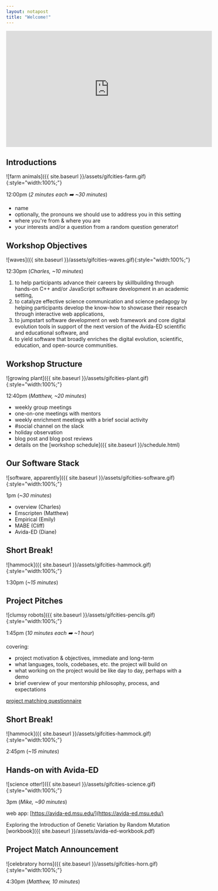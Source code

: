 ```yaml
---
layout: notapost
title: "Welcome!"
---
```


<iframe width="560" height="315" src="https://www.youtube.com/embed/hvHI-XE0a6E" frameborder="0" allow="accelerometer; autoplay; encrypted-media; gyroscope; picture-in-picture" allowfullscreen></iframe>

## Introductions

![farm animals]({{ site.baseurl }}/assets/gifcities-farm.gif){:style="width:100%;"}

12:00pm (*2 minutes each :arrow_right: ~30 minutes*)

* name
* optionally, the pronouns we should use to address you in this setting
* where you're from & where you are
* your interests and/or a question from a random question generator!

## Workshop Objectives

![waves]({{ site.baseurl }}/assets/gifcities-waves.gif){:style="width:100%;"}

12:30pm (*Charles, ~10 minutes*)

1. to help participants advance their careers by skillbuilding through hands-on C++ and/or JavaScript software development in an academic setting,
2. to catalyze effective science communication and science pedagogy by helping participants develop the know-how to showcase their research through interactive web applications,
3. to jumpstart software development on web framework and core digital evolution tools in support of the next version of the Avida-ED scientific and educational software, and
4. to yield software that broadly enriches the digital evolution, scientific, education, and open-source communities.

## Workshop Structure

![growing plant]({{ site.baseurl }}/assets/gifcities-plant.gif){:style="width:100%;"}

12:40pm (*Matthew, ~20 minutes*)

* weekly group meetings
* one-on-one meetings with mentors
* weekly enrichment meetings with a brief social activity
* #social channel on the slack
* holiday observation
* blog post and blog post reviews
* details on the [workshop schedule]({{ site.baseurl }}/schedule.html)

## Our Software Stack

![software, apparently]({{ site.baseurl }}/assets/gifcities-software.gif){:style="width:100%;"}

1pm (*~30 minutes*)

* overview (Charles)
* Emscripten (Matthew)
* Empirical (Emily)
* MABE (Cliff)
* Avida-ED (Diane)

## Short Break!

![hammock]({{ site.baseurl }}/assets/gifcities-hammock.gif){:style="width:100%;"}

1:30pm (*~15 minutes*)

## Project Pitches

![clumsy robots]({{ site.baseurl }}/assets/gifcities-pencils.gif){:style="width:100%;"}

1:45pm (*10 minutes each :arrow_right: ~1 hour*)

covering:
* project motivation & objectives, immediate and long-term
* what languages, tools, codebases, etc. the project will build on
* what working on the project would be like day to day, perhaps with a demo
* brief overview of your mentorship philosophy, process, and expectations

[project matching questionnaire](https://mmore500.com/hopto/be)

## Short Break!

![hammock]({{ site.baseurl }}/assets/gifcities-hammock.gif){:style="width:100%;"}

2:45pm (*~15 minutes*)

## Hands-on with Avida-ED

![science otter!]({{ site.baseurl }}/assets/gifcities-science.gif){:style="width:100%;"}

3pm (*Mike, ~90 minutes*)

web app: [https://avida-ed.msu.edu/](https://avida-ed.msu.edu/)

Exploring the Introduction of Genetic Variation by Random Mutation [workbook]({{ site.baseurl }}/assets/avida-ed-workbook.pdf)

## Project Match Announcement

![celebratory horns]({{ site.baseurl }}/assets/gifcities-horn.gif){:style="width:100%;"}

4:30pm (*Matthew, 10 minutes*)
